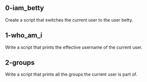 ## 0-iam_betty

Create a script that switches the current user to the user betty.
## 1-who_am_i

Write a script that prints the effective username of the current user.
## 2-groups

Write a script that prints all the groups the current user is part of.
